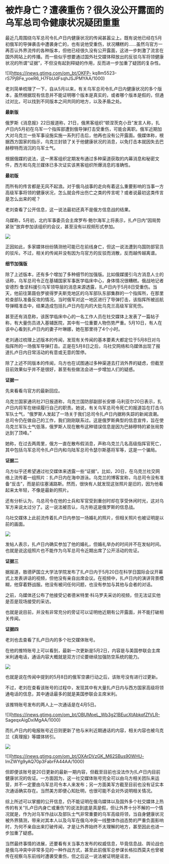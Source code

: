 # 被炸身亡？遭袭重伤？很久没公开露面的乌军总司令健康状况疑团重重

最近几周围绕乌军总司令扎卢日内健康状况的传闻甚嚣尘上。既有说他已经在5月初俄军的导弹袭击中遭袭身亡的，也有说他受重伤，状况糟糕的……虽然乌官方一再否认外界流传的各种版本，但他已经很久没有公开露面，这进一步刺激了流言在国外网站上的传播。而一些似乎想要通过国外社交媒体释放出的反驳乌军将领健康状况的所谓“证据”，不但没有起到释疑的作用，反而进一步加重了疑团的复杂性。

![](https://inews.gtimg.com/om_bt/OKFP-
kq8m5523-rS7PjBFe_yoeR6_H7FbUdFsqhJSJPMYAA/1000)

老刘简单梳理了一下，自从5月以来，有关乌军总司令扎卢日内健康状况的多个版本，虽然根据现有信息并不能证明哪个版本是真实的，或者哪个版本是假的，但通过对比，可以找到不同版本之间共同的地方，以及矛盾之处。

**最新版**

俄罗斯《消息报》22日报道称，21日，俄黑客组织“顿涅茨克小丑”发言人称，扎卢日内5月初在乌军一个指挥部遭到俄导弹打击受重伤，可能会离职。俄军近期加大对乌克兰一些军事设施实施一系列打击后，他再也没有公开露面。俄媒体称，根据西方国家的指示，乌克兰封锁了关于他健康状况的消息，以免打击本就因失去巴赫穆特而消沉的乌军士气。

根据俄媒的说法，这一黑客组织定期发布通过多种渠道获取的内幕消息和秘密文件，西方和乌克兰媒体已多次证实该黑客组织所爆消息的准确性。

**最初版**

而所有的传言都是无风不起浪。对于俄乌战事的走向有着这么重要影响的当事一方高级军事将领的健康状况，怎么就会传出伤亡之类的传言呢？或者说最初这类传言是怎么出来的呢？

老刘查看了公开信息，这一说法最初还真不是俄方信息战的结果。

乌媒称，5月初，北约军事委员会主席罗布·鲍尔海军上将表示，扎卢日内“因局势紧张”放弃参加该组织的会议，甚至没有以视频形式参加。

![](https://inews.gtimg.com/om_bt/O1U7goB4aRQumFYkfFrX25BNGLlgDGiUkitHf9iDTNeWQAA/1000)

正因如此，多家媒体纷纷猜测他可能已在前线身亡，但这一说法遭到乌国防部官员的驳斥。不过，相关的传闻并没有因为乌官方的反驳而消散，反而越传越离谱。

**细节加强版**

除了上述版本，还有多个增加了多种细节的加强版。比如俄媒援引乌方消息人士的话称，乌军总司令正在基辅国家军事医学临床中心，身体情况很糟糕。俄战地记者安德烈·鲁坚科援引乌军领导层的消息来源透露，扎卢日内于5月8日受重伤。当天，他前往第聂伯罗彼得罗夫斯克地区的乌军部队东部集群的一个指挥所，在那里检查部队准备反攻的情况。当时俄军对这一地区进行了导弹打击，该指挥所被巡航导弹精准击中，结果造成包括扎卢日内在内的大批乌克兰高级军官死伤。

甚至还有消息称，该医学临床中心的一名工作人员在社交媒体上发表了一篇帖子称，有大量伤员进入基辅医院，其中有一位重要人物伤势严重。5月10日，有人在该中心看到扎卢日内的妻子叶琳娜，她在那里待了4个小时。

老刘通过梳理上述版本的传闻，发现有关传闻的基本要素大都定位于5月8日对乌指挥所的一场俄军导弹打击。正是在5月8日之后，乌社交网络和乌媒体出现了报道扎卢日内日常活动的有意或无意的暂停。

除了上述不同版本的传闻，乌方也在试图通过多种渠道去打消外界的疑虑，但截至目前效果似乎并不是很好，甚至有些做法会进一步增加人们的疑惑。

**证据一**

先来看看乌官方的最新回应。

乌克兰国家通讯社21日报道称，乌克兰国防部副部长安娜·马利亚尔20日表示，扎卢日内将军在继续履行自己的职责。她说，有关乌军总司令死亡的报道旨在打击乌军队士气，“俄罗斯人发起了一场关于我们总司令扎卢日内据称失踪的新闻浪潮。总司令仍在做自己的工作，我们刚刚联系过。这是俄罗斯典型的信息宣传，旨在使乌克兰军队士气低落，俄罗斯人现在散布这种错误信息是因为巴赫穆特的紧张局势达到了顶峰。”

她称，在过去两周里，俄方一直在散布假消息，声称乌克兰几名高级指挥官死亡，其中包括乌军总司令扎卢日内和乌陆军总司令瑟尔斯基将军等，这是一个骗局。

**证据二**

乌方似乎还希望通过社交媒体来透露一些“证据”。比如，20日，在乌克兰社交网络上流传着一组照片：扎卢日内在海中游泳。乌克兰的博客宣称，乌总司令没有准备“反击”，而是前往塞浦路斯。然而，很快有人就发现这张照片是旧的，因为他看起来太年轻，不像是最新的照片。

还有分析认为，乌总司令在他的士兵和军官受到重创时却在享受休闲时光，这对乌军方来说太过分了。这一说法被否认，乌方称这是俄罗斯的信息战。

乌社交媒体上此前流传着扎卢日内参加一场婚礼的照片，但相关照片也被证明是以前的画面。

![](https://inews.gtimg.com/om_bt/O0dy1lGvThrLYbPpSgzWM5Uv9EuMCdfHn9Ss0N-Mt-n7oAA/1000)

发帖人表示，扎卢日内确实参加了他的婚礼，但婚礼举办的时间并不在发帖时间。也就是说这组照片也不能作为乌军总司令近期出席了公开活动的佐证。

**证据三**

据报道，敖德萨国立大学法学院发布了扎卢日内于5月20日在科学日国际会议开幕式上发表讲话的视频，但他没有亲自出席会议。在视频中，扎卢日内的演讲背景模糊，他穿着野战服。他没有被问任何问题，也没有参加与其他与会者的对话。

之前，乌媒体还公布了他接受记者德米特里·科马罗夫采访的视频，但无法证实他是否是现场接受的采访。

也就是说目前，并没有非常充分的旁证可以证明他近期有公开露面，并不能打破相关传闻。

**证据四**

老刘也去查看了扎卢日内的多个社交媒体账号。

在他的推特账号上可以看到，最新一次更新是5月2日，内容是与美国参联会主席米利通电话，通话内容大概就是双方讨论要继续加强防空系统的能力。

![](https://inews.gtimg.com/om_bt/OZ9Uy5hQbUb6E7pHtKPPI0iATsXjYfmNJWJEGcBr6ctN0AA/1000)

也就是说在传闻中提到的5月8日的俄军空袭行动之后，该账号没有进行过更新。

不过，老刘在查看该账号的过程中，发现其中有大量扎卢日内与西方国家高级将领通电话的信息，其中通话最多的就是美国参联会主席米利。

该推特账号发布的两人上一次通话是在4月5日。

![](https://inews.gtimg.com/om_bt/OBUMpeL_Wb3g21BEucXtAbkqfZfVLR-
SageqxAigDxiMgAA/1000)

而扎卢日内的电报账号近日则更新了他与米利近期通话的内容，相关内容也被乌克兰《真理报》等媒体转引。

![](https://inews.gtimg.com/om_bt/OKtJSqKzBKlKvQpWQvdpCpDXaVWcRneDRw78LYWKpC7i8AA/1000)

![](https://inews.gtimg.com/om_bt/OXArDVzGK_M62SBus90WHU-
lmZWYg9yAQ70p3FabrFA44AA/1000)

但即便该账号是20日更新的最新一期内容，但截至目前也没法作为扎卢日内目前健康状况的佐证。一方面因为，这一社交媒体账号完全可以由乌方相关团队来运营，并不一定要由乌军总司令本人来发布；另一方面美军方截至目前也没有证实本次通话确实存在。当然美方即便心知肚明，也很可能不会对外说明相关情况。

综上所述可以掌握的公开信息，仍不能证明在俄乌媒体以及国外多个社交媒体上热传的有关“扎卢日内身亡或重伤”的说法到底是真是假，但让外界十分不解的一个情况就是，作为对乌军作战以及部队士气非常重要的乌军高级将领，当自身健康状况被外界猜测，带来对其本人以及乌军在俄乌冲突一线整体作战态势的严重负面影响时，为何不亲自出来打破传闻，才是让外界始终不太理解的地方，甚至因此也进一步加重了疑惑。

当然最终事情的进展，还要看有关当事方发布的权威信息，毕竟信息战、舆论战也是俄乌冲突中非常多见的一种作战方式，甚至此前俄军总参谋长格拉西莫夫也曾被传在视察乌东前线时遭袭受重伤，但之后这一说法被证明是谣言。


